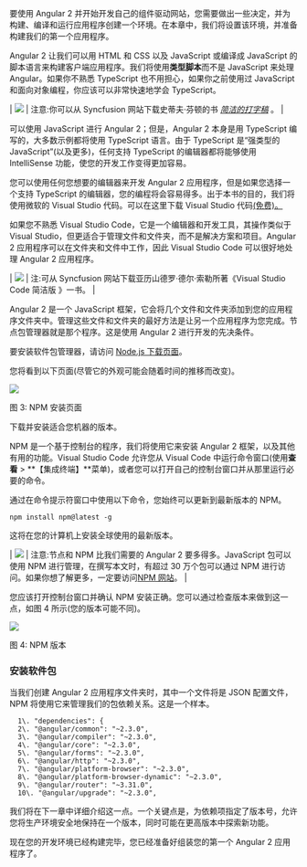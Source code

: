 要使用 Angular 2 并开始开发自己的组件驱动网站，您需要做出一些决定，并为构建、编译和运行应用程序创建一个环境。在本章中，我们将设置该环境，并准备构建我们的第一个应用程序。

Angular 2 让我们可以用 HTML 和 CSS 以及 JavaScript 或编译成 JavaScript 的脚本语言来构建客户端应用程序。我们将使用**类型脚本**而不是 JavaScript 来处理 Angular。如果你不熟悉 TypeScript 也不用担心，如果你之前使用过 JavaScript 和面向对象编程，你应该可以非常快速地学会 TypeScript。

| ![](../images/00003.gif) | 注意:你可以从 Syncfusion 网站下载史蒂夫·芬顿的书 [*简洁的打字稿*](https://www.syncfusion.com/resources/techportal/details/ebooks/typescript) 。 |

可以使用 JavaScript 进行 Angular 2；但是，Angular 2 本身是用 TypeScript 编写的，大多数示例都将使用 TypeScript 语言。由于 TypeScript 是“强类型的 JavaScript”(以及更多)，任何支持 TypeScript 的编辑器都将能够使用 IntelliSense 功能，使您的开发工作变得更加容易。

您可以使用任何您想要的编辑器来开发 Angular 2 应用程序，但是如果您选择一个支持 TypeScript 的编辑器，您的编程将会容易得多。出于本书的目的，我们将使用微软的 Visual Studio 代码。可以在这里下载 Visual Studio 代码[(免费)。](https://code.visualstudio.com/Download)

如果您不熟悉 Visual Studio Code，它是一个编辑器和开发工具，其操作类似于 Visual Studio，但更适合于管理文件和文件夹，而不是解决方案和项目。Angular 2 应用程序可以在文件夹和文件中工作，因此 Visual Studio Code 可以很好地处理 Angular 2 应用程序。

| ![](../images/00003.gif) | 注:可从 Syncfusion 网站下载亚历山德罗·德尔·索勒所著《Visual Studio Code 简洁版 》一书。 |

Angular 2 是一个 JavaScript 框架，它会将几个文件和文件夹添加到您的应用程序文件夹中。管理这些文件和文件夹的最好方法是让另一个应用程序为您完成。节点包管理器就是那个程序。这是使用 Angular 2 进行开发的先决条件。

要安装软件包管理器，请访问 [Node.js 下载页面](https://nodejs.org/en/download/)。

您将看到以下页面(尽管它的外观可能会随着时间的推移而改变)。

![](../images/00006.jpeg)

图 3: NPM 安装页面

下载并安装适合您机器的版本。

NPM 是一个基于控制台的程序，我们将使用它来安装 Angular 2 框架，以及其他有用的功能。Visual Studio Code 允许您从 Visual Code 中运行命令窗口(使用**查看** > **【集成终端】**菜单)，或者您可以打开自己的控制台窗口并从那里运行必要的命令。

通过在命令提示符窗口中使用以下命令，您始终可以更新到最新版本的 NPM。

`npm install npm@latest -g`

这将在您的计算机上安装全球使用的最新版本。

| ![](../images/00003.gif) | 注意:节点和 NPM 比我们需要的 Angular 2 要多得多。JavaScript 包可以使用 NPM 进行管理，在撰写本文时，有超过 30 万个包可以通过 NPM 进行访问。如果你想了解更多，一定要访问[NPM 网站](https://www.npmjs.com/)。 |

您应该打开控制台窗口并确认 NPM 安装正确。您可以通过检查版本来做到这一点，如图 4 所示(您的版本可能不同)。

![](../images/00007.gif)

图 4: NPM 版本

### 安装软件包

当我们创建 Angular 2 应用程序文件夹时，其中一个文件将是 JSON 配置文件，NPM 将使用它来管理我们的包依赖关系。这是一个样本。

```
  1\. "dependencies": {
  2\. "@angular/common": "~2.3.0",
  3\. "@angular/compiler": "~2.3.0",
  4\. "@angular/core": "~2.3.0",
  5\. "@angular/forms": "~2.3.0",
  6\. "@angular/http": "~2.3.0",
  7\. "@angular/platform-browser": "~2.3.0",
  8\. "@angular/platform-browser-dynamic": "~2.3.0",
  9\. "@angular/router": "~3.31.0",
  10\. "@angular/upgrade": "~2.3.0",

```

我们将在下一章中详细介绍这一点。一个关键点是，为依赖项指定了版本号，允许您将生产环境安全地保持在一个版本，同时可能在更高版本中探索新功能。

现在您的开发环境已经构建完毕，您已经准备好组装您的第一个 Angular 2 应用程序了。